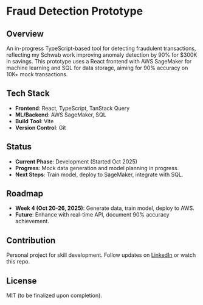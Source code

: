 # Fraud Detection Prototype

## Overview
An in-progress TypeScript-based tool for detecting fraudulent transactions, reflecting my Schwab work improving anomaly detection by 90% for $300K in savings. This prototype uses a React frontend with AWS SageMaker for machine learning and SQL for data storage, aiming for 90% accuracy on 10K+ mock transactions.

## Tech Stack
- **Frontend**: React, TypeScript, TanStack Query
- **ML/Backend**: AWS SageMaker, SQL
- **Build Tool**: Vite
- **Version Control**: Git

## Status
- **Current Phase**: Development (Started Oct 2025)
- **Progress**: Mock data generation and model planning in progress.
- **Next Steps**: Train model, deploy to SageMaker, integrate with SQL.

## Roadmap
- **Week 4 (Oct 20-26, 2025)**: Generate data, train model, deploy to AWS.
- **Future**: Enhance with real-time API, document 90% accuracy achievement.

## Contribution
Personal project for skill development. Follow updates on [LinkedIn](https://linkedin.com/in/xaviergreer) or watch this repo.

## License
MIT (to be finalized upon completion).
